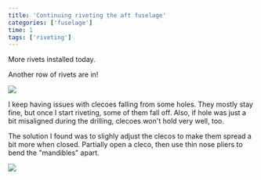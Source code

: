```yaml
---
title: 'Continuing riveting the aft fuselage'
categories: ['fuselage']
time: 1
tags: ['riveting']
---
```


More rivets installed today.

<!-- more -->

Another row of rivets are in!

![](0-fuselage-rivets.jpeg)

I keep having issues with clecoes falling from some holes. They mostly stay fine, but once I start riveting, some of them fall off. Also, if hole was just a bit misaligned during the drilling, clecoes won't hold very well, too. 

The solution I found was to slighly adjust the clecos to make them spread a bit more when closed. Partially open a cleco, then use thin nose pliers to bend the "mandibles" apart.

![](1-cleco-modified.jpeg)
